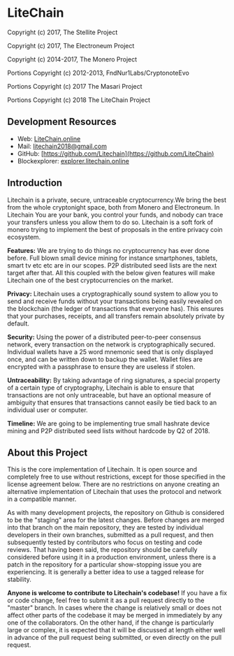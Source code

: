 # LiteChain

Copyright (c) 2017, The Stellite Project

Copyright (c) 2017, The Electroneum Project

Copyright (c) 2014-2017, The Monero Project

Portions Copyright (c) 2012-2013, FndNur1Labs/CryptonoteEvo

Portions Copyright (c) 2017 The Masari Project

Portions Copyright (c) 2018 The LiteChain Project


## Development Resources

- Web: [LiteChain.online](https://LiteChain.online)
- Mail: [litechain2018@gmail.com](mailto:litechain2018@gmail.com)
- GitHub: [https://github.com/Litechain](https://github.com/LiteChain)
- Blockexplorer: [explorer.litechain.online](https://explorer.litechain.online)

## Introduction

Litechain is a private, secure, untraceable cryptocurrency.We bring the best from the whole cryptonight space, both from Monero and Electroneum. In Litechain You are your bank, you control your funds, and nobody can trace your transfers unless you allow them to do so. Litechain is a soft fork of monero trying to implement the best of proposals in the entire privacy coin ecosystem.

**Features:** We are trying to do things no cryptocurrency has ever done before. Full blown small device mining for instance smartphones, tablets, smart tv etc etc are in our scopes. P2P distributed seed lists are the next target after that. All this coupled with the below given features will make Litechain one of the best cryptocurrencies on the market.

**Privacy:** Litechain uses a cryptographically sound system to allow you to send and receive funds without your transactions being easily revealed on the blockchain (the ledger of transactions that everyone has). This ensures that your purchases, receipts, and all transfers remain absolutely private by default.

**Security:** Using the power of a distributed peer-to-peer consensus network, every transaction on the network is cryptographically secured. Individual wallets have a 25 word mnemonic seed that is only displayed once, and can be written down to backup the wallet. Wallet files are encrypted with a passphrase to ensure they are useless if stolen.

**Untraceability:** By taking advantage of ring signatures, a special property of a certain type of cryptography, Litechain is able to ensure that transactions are not only untraceable, but have an optional measure of ambiguity that ensures that transactions cannot easily be tied back to an individual user or computer.

**Timeline:** We are going to be implementing true small hashrate device mining and P2P distributed seed lists without hardcode by Q2 of 2018.

## About this Project

This is the core implementation of Litechain. It is open source and completely free to use without restrictions, except for those specified in the license agreement below. There are no restrictions on anyone creating an alternative implementation of Litechain that uses the protocol and network in a compatible manner.

As with many development projects, the repository on Github is considered to be the "staging" area for the latest changes. Before changes are merged into that branch on the main repository, they are tested by individual developers in their own branches, submitted as a pull request, and then subsequently tested by contributors who focus on testing and code reviews. That having been said, the repository should be carefully considered before using it in a production environment, unless there is a patch in the repository for a particular show-stopping issue you are experiencing. It is generally a better idea to use a tagged release for stability.

**Anyone is welcome to contribute to Litechain's codebase!** If you have a fix or code change, feel free to submit it as a pull request directly to the "master" branch. In cases where the change is relatively small or does not affect other parts of the codebase it may be merged in immediately by any one of the collaborators. On the other hand, if the change is particularly large or complex, it is expected that it will be discussed at length either well in advance of the pull request being submitted, or even directly on the pull request.
